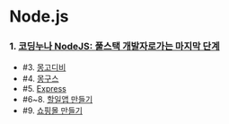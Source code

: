# Node.js

### 1. [코딩누나 NodeJS: 풀스택 개발자로가는 마지막 단계](https://codingnoona.thinkific.com/courses/4-nodejs)

- #3. [몽고디비]()
- #4. [몽구스]()
- #5. [Express]()
- #6~8. [할일앱 만들기]()
- #9. [쇼핑몰 만들기]()
